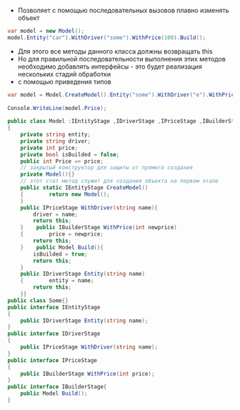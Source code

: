 - Позволяет с помощью последовательных  вызовов плавно изменять объект
```cs
var model = new Model();
model.Entity("car").WithDriver("some").WithPrice(100).Build();
```
- Для этого все методы данного класса должны возвращать this
- Но для правильной последовательности выполнения этих методов необходимо добавлять интерфейсы - это будет реализация нескольких стадий обработки
- с помощью приведения типов
```cs
var model = Model.CreateModel().Entity("some").WithDriver("e").WithPrice(100).Build();  
  
Console.WriteLine(model.Price);  
  
public class Model :IEntityStage ,IDriverStage ,IPriceStage ,IBuilderStage  
{  
    private string entity;  
    private string driver;  
    private int price;  
    private bool isBuilded = false;  
    public int Price => price; 
    // закрытый конструктор для защиты от прямого создания 
    private Model(){}  
	// этот стат метод служит для создания объекта на первом этапе
    public static IEntityStage CreateModel()  
    {        return new Model();  
    }    
    public IPriceStage WithDriver(string name){  
        driver = name;  
        return this;  
    }    public IBuilderStage WithPrice(int newprice)  
    {        price = newprice;  
        return this;  
    }    public Model Build(){  
        isBuilded = true;  
        return this;  
    }  
    public IDriverStage Entity(string name)  
    {        entity = name;  
        return this;  
    }}  
public class Some{}  
public interface IEntityStage  
{  
    public IDriverStage Entity(string name);  
}  
public interface IDriverStage  
{  
    public IPriceStage WithDriver(string name);  
}  
public interface IPriceStage  
{  
    public IBuilderStage WithPrice(int price);  
}  
public interface IBuilderStage{  
    public Model Build();  
}
```